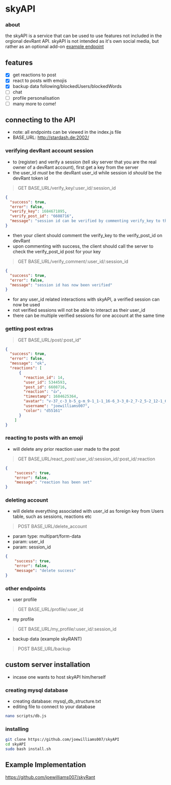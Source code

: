 # skyAPI
### about
the skyAPI is a service that can be used to use features not included in the orgional devRant API. skyAPI is not intended as it's own social media, but rather as an optional add-on
[example endpoint](http://stardash.de:2002/post/6608716)
## features
- [x] get reactions to post
- [x] react to posts with emojis
- [x] backup data following/blockedUsers/blockedWords
- [ ] chat
- [ ] profile personalisation
- [ ] many more to come!
## connecting to the API
- note: all endpoints can be viewed in the index.js file
- BASE_URL: http://stardash.de:2002/

### verifying devRant account session
- to (register) and verify a session (tell sky server that you are the real owner of a devRant account), first get a key from the server
- the user_id *must* be the devRant user_id while session id *should* be the devRant token id 
> GET BASE_URL/verify_key/:user_id/:session_id
```json
{
  "success": true,
  "error": false,
  "verify_key": 1684671895,
  "verify_post_id": "6608716",
  "message": "session id can be verified by commenting verify_key to the verify rant"
}
```
- then your client should comment the verify_key to the verify_post_id on devRant
- upon commenting with success, the client should call the server to check the verify_post_id post for your key
> GET BASE_URL/verify_comment/:user_id/:session_id
```json
{
  "success": true,
  "error": false,
  "message": "session id has now been verified"
}
```
- for any user_id related interactions with skyAPI, a verified session can now be used
- not verified sessions will not be able to interact as their user_id
- there can be multiple verified sessions for one account at the same time
### getting post extras
> GET BASE_URL/post/:post_id"
```json
{
  "success": true,
  "error": false,
  "message": "ok",
  "reactions": [
      {
        "reaction_id": 14,
        "user_id": 5344593,
        "post_id": 6608716,
        "reaction": "👍",
        "timestamp": 1684625364,
        "avatar": "v-37_c-3_b-5_g-m_9-1_1-1_16-6_3-3_8-2_7-2_5-2_12-1_6-3_10-5_2-91_22-9_15-3_11-4_18-4_19-3_4-2_20-6_21-2.jpg",
        "username": "joewilliams007",
        "color": "d55161"
      }
    ]
}
```
### reacting to posts with an emoji
- will delete any prior reaction user made to the post
> GET BASE_URL/react_post/:user_id/:session_id/:post_id/:reaction
```json
{
    "success": true,
    "error": false,
    "message": "reaction has been set"
}
```
### deleting account
- will delete everything associated with user_id as foreign key from Users table, such as sessions, reactions etc
> POST BASE_URL/delete_account
- param type: multipart/form-data
- param: user_id
- param: session_id
```json
{
    "success": true,
    "error": false,
    "message": "delete success"
}
```
### other endpoints
- user profile
> GET BASE_URL/profile/:user_id
- my profile
> GET BASE_URL/my_profile/:user_id/:session_id
- backup data (example skyRANT)
> POST BASE_URL/backup
## custom server installation
- incase one wants to host skyAPI him/herself
### creating mysql database
- creating database: mysql_db_structure.txt
- editing file to connect to your database
```bash
nano scripts/db.js
```
### installing
```bash
git clone https://github.com/joewilliams007/skyAPI
cd skyAPI
sudo bash install.sh
```
## Example Implementation
https://github.com/joewilliams007/skyRant
